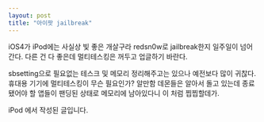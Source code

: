 ```yaml
---
layout: post
title: "아이팟 jailbreak"
---
```


iOS4가 iPod에는 사실상 빛 좋은 개살구라 redsn0w로 jailbreak한지 일주일이 넘어간다. 다른 건 다 좋은데 멀티테스킹은 꺼두고 업글하기 바란다. 

sbsetting으로 필요없는 테스크 및 메모리 정리해주고는 있으나 예전보다 많이 귀찮다. 휴대용 기기에 멀티테스킹이 무슨 필요인가? 알만함 데몬들은 알아서 돌고 있는데 종료됐어야 할 앱들이 팬딩된 상태로 메모리에 남아있다니 이 처럼 찝찝할데가.

iPod 에서 작성된 글입니다.

